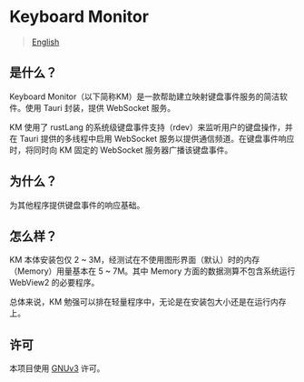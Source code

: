# Keyboard Monitor

>   [English](./README.en.md)

## 是什么？

Keyboard Monitor（以下简称KM）是一款帮助建立映射键盘事件服务的简洁软件。使用 Tauri 封装，提供 WebSocket 服务。

KM 使用了 rustLang 的系统级键盘事件支持（rdev）来监听用户的键盘操作，并在 Tauri 提供的多线程中启用 WebSocket 服务以提供通信频道。在键盘事件响应时，将同时向 KM 固定的 WebSocket 服务器广播该键盘事件。

## 为什么？

为其他程序提供键盘事件的响应基础。

## 怎么样？

KM 本体安装包仅 2 ~ 3M，经测试在不使用图形界面（默认）时的内存（Memory）用量基本在 5 ~ 7M。其中 Memory 方面的数据测算不包含系统运行 WebView2 的必要程序。

总体来说，KM 勉强可以排在轻量程序中，无论是在安装包大小还是在运行内存上。

## 许可

本项目使用 [GNUv3](./LICENSE) 许可。
